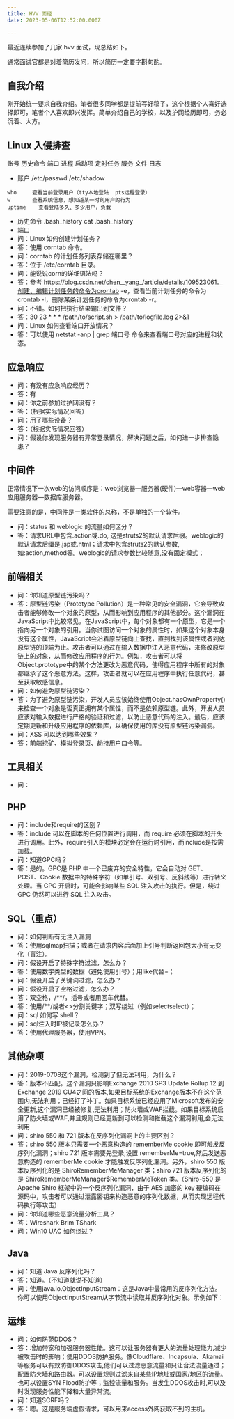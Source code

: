 ```yaml
---
title: HVV 面经
date: 2023-05-06T12:52:00.000Z

---
```



最近连续参加了几家 hvv 面试，现总结如下。

通常面试官都是对着简历发问，所以简历一定要字斟句酌。

## 自我介绍

刚开始统一要求自我介绍。笔者很多同学都是提前写好稿子，这个根据个人喜好选择即可，笔者个人喜欢即兴发挥。简单介绍自己的学校，以及护网经历即可，务必沉着、大方。

## Linux 入侵排查



账号  历史命令  端口  进程  启动项 定时任务  服务  文件  日志
- 账户  /etc/passwd /etc/shadow

```plain text
who     查看当前登录用户（tty本地登陆  pts远程登录）
w       查看系统信息，想知道某一时刻用户的行为
uptime    查看登陆多久、多少用户，负载
```
- 历史命令 .bash_history  cat .bash_history
- 端口 
- 问：Linux 如何创建计划任务？
- 答：使用 corntab 命令。
- 问：corntab 的计划任务列表存储在哪里？
- 答：位于 /etc/corntab 目录。
- 问：能说说corn的详细语法吗？
- 答：参考 https://blog.csdn.net/chen__yang_/article/details/109523061。创建、编辑计划任务的命令为crontab -e，查看当前计划任务的命令为crontab -l，删除某条计划任务的命令为crontab -r。
- 问：不错。如何把执行结果输出到文件？
- 答：30 23 * * * /path/to/script.sh > /path/to/logfile.log 2>&1
- 问：Linux 如何查看端口开放情况？
- 答：可以使用 netstat -anp | grep 端口号 命令来查看端口号对应的进程和状态。

## 应急响应
- 问：有没有应急响应经历？
- 答：有
- 问：你之前参加过护网没有？
- 答：（根据实际情况回答）
- 问：用了哪些设备？
- 答：（根据实际情况回答）
- 问：假设你发现服务器有异常登录情况，解决问题之后，如何进一步排查隐患？

## 中间件

正常情况下一次web的访问顺序是：web浏览器—服务器(硬件)—web容器—web应用服务器—数据库服务器。

需要注意的是，中间件是一类软件的总称，不是单独的一个软件。
- 问：status 和 weblogic 的流量如何区分？
- 答：请求URL中包含.action或.do, 这是struts2的默认请求后缀。weblogic的默认请求后缀是.jsp或.html；请求中包含struts2的默认参数,如:action,method等。weblogic的请求参数比较随意,没有固定模式；

## 前端相关
- 问：你知道原型链污染吗？
- 答：原型链污染（Prototype Pollution）是一种常见的安全漏洞，它会导致攻击者能够修改一个对象的原型，从而影响到应用程序的其他部分。这个漏洞在JavaScript中比较常见。在JavaScript中，每个对象都有一个原型，它是一个指向另一个对象的引用。当你试图访问一个对象的属性时，如果这个对象本身没有这个属性，JavaScript会沿着原型链向上查找，直到找到该属性或者到达原型链的顶端为止。攻击者可以通过在输入数据中注入恶意代码，来修改原型链上的对象，从而修改应用程序的行为。例如，攻击者可以将Object.prototype中的某个方法更改为恶意代码，使得应用程序中所有的对象都继承了这个恶意方法。这样，攻击者就可以在应用程序中执行任意代码，甚至获取敏感信息。
- 问：如何避免原型链污染？
- 答：为了避免原型链污染，开发人员应该始终使用Object.hasOwnProperty()来检查一个对象是否真正拥有某个属性，而不是依赖原型链。此外，开发人员应该对输入数据进行严格的验证和过滤，以防止恶意代码的注入。最后，应该定期更新和升级应用程序的依赖库，以确保使用的库没有原型链污染漏洞。
- 问：XSS 可以达到哪些效果？
- 答：前端挖矿、模拟登录页、劫持用户口令等。

## 工具相关
- 问：

## PHP
- 问：include和require的区别？
- 答：include 可以在脚本的任何位置进行调用，而 require 必须在脚本的开头进行调用。此外，require引入的模块必定会在运行时引用，而include是按需加载。
- 问：知道GPC吗？
- 答：是的。GPC是 PHP 中一个已废弃的安全特性，它会自动对 GET、POST、Cookie 数据中的特殊字符（如单引号、双引号、反斜线等）进行转义处理。当 GPC 开启时，可能会影响某些 SQL 注入攻击的执行。但是，绕过 GPC 仍然可以进行 SQL 注入攻击。

## SQL（重点）
- 问：如何判断有无注入漏洞
- 答：使用sqlmap扫描；或者在请求内容后面加上引号判断返回包大小有无变化（盲注）。
- 问：假设开启了特殊字符过滤，怎么办？
- 答：使用数字类型的数据（避免使用引号）；用like代替=；
- 问：假设开启了关键词过滤，怎么办？
- 问：假设开启了空格过滤，怎么办？
- 答：双空格，/**/，括号或者用回车代替。
- 答：使用/**/或者<>分割关键字；双写绕过（例如selectselect）；
- 问：sql 如何写 shell？
- 问：sql注入时IP被记录怎么办？
- 答：使用代理服务器，使用VPN。

## 其他杂项
- 问：2019-0708这个漏洞，检测到了但无法利用，为什么？
- 答：版本不匹配。这个漏洞只影响Exchange 2010 SP3 Update Rollup 12 到 Exchange 2019 CU4之间的版本,如果目标系统的Exchange版本不在这个范围内,无法利用；已经打了补丁。如果目标系统已经应用了Microsoft发布的安全更新,这个漏洞已经被修复,无法利用；防火墙或WAF拦截。如果目标系统启用了防火墙或WAF,并且规则已经更新到可以检测和拦截这个漏洞利用,会无法利用
- 问：shiro 550 和 721 版本在反序列化漏洞上的主要区别？
- 答：shiro 550 版本只需要一个恶意构造的 rememberMe cookie 即可触发反序列化漏洞；shiro 721 版本需要先登录,设置 rememberMe=true,然后发送恶意构造的 rememberMe cookie 才能触发反序列化漏洞。另外，shiro 550 版本反序列化的是 ShiroRememberMeManager 类；shiro 721 版本反序列化的是 ShiroRememberMeManager$RememberMeToken 类。（Shiro-550 是 Apache Shiro 框架中的一个反序列化漏洞，由于 AES 加密的 key 硬编码在源码中，攻击者可以通过泄露密钥来构造恶意的序列化数据，从而实现远程代码执行等攻击）
- 问：你知道哪些恶意流量分析工具？
- 答：Wireshark Brim TShark
- 问：Win10 UAC 如何绕过？

## Java
- 问：知道 Java 反序列化吗？
- 答：知道。（不知道就说不知道）
- 问：使用java.io.ObjectInputStream：这是Java中最常用的反序列化方法。你可以使用ObjectInputStream从字节流中读取并反序列化对象。示例如下：

## 运维
- 问：如何防范DDOS？
- 答：增加带宽和加强服务器性能。这可以让服务器有更大的流量处理能力,减少被攻击时的影响；使用DDOS防护服务。像Cloudflare、Incapsula、Akamai等服务可以有效防御DDOS攻击,他们可以过滤恶意流量和只让合法流量通过；配置防火墙和路由器。可以设置规则过滤来自某些IP地址或国家/地区的流量。也可以设置SYN Flood防护等；监控流量和服务。当发生DDOS攻击时,可以及时发现服务性能下降和大量异常流。
- 问：知道SCRF吗？
- 答：嗯。这是服务端虚假请求，可以用来access外网获取不到的主机。
